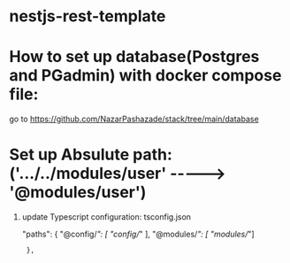# nestjs-rest-template

# How to set up database(Postgres and PGadmin) with docker compose file:
go to https://github.com/NazarPashazade/stack/tree/main/database


# Set up Absulute path:  ('.../../modules/user' ----->  '@modules/user')

1) update Typescript configuration: tsconfig.json


      "paths": {
          "@config/*": [ "config/*" ],
          "@modules/*": [ "modules/*"]

        },

